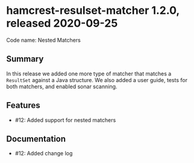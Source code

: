 # hamcrest-resulset-matcher 1.2.0, released 2020-09-25
 
Code name: Nested Matchers
 
## Summary
 
In this release we added one more type of matcher that matches a `ResultSet` against a Java structure.
We also added a user guide, tests for both matchers, and enabled sonar scanning.

## Features
 
* #12: Added support for nested matchers

## Documentation

* #12: Added change log